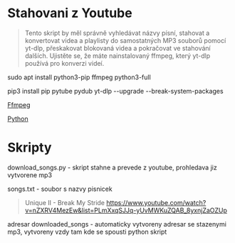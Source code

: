 # Stahovani z Youtube

> Tento skript by měl správně vyhledávat názvy písní, stahovat a konvertovat videa a playlisty do samostatných MP3 souborů pomocí yt-dlp, přeskakovat blokovaná videa a
> pokračovat ve stahování dalších. Ujistěte se, že máte nainstalovaný ffmpeg, který yt-dlp používá pro konverzi videí.

sudo apt install python3-pip ffmpeg python3-full

pip3 install pip pytube pydub yt-dlp --upgrade --break-system-packages 


[Ffmpeg](https://www.ffmpeg.org/download.html)

[Python](https://www.python.org/downloads/)

# Skripty

download_songs.py  - skript stahne a prevede z youtube, prohledava jiz vytvorene mp3 

songs.txt - soubor s nazvy pisnicek

> Unique II - Break My Stride
> https://www.youtube.com/watch?v=nZXRV4MezEw&list=PLmXxqSJJq-yUvMWKuZQAB_8yxnjZaOZUp
>
> 

adresar downloaded_songs - automaticky vytvoreny adresar se stazenymi mp3, vytvoreny vzdy tam kde se spousti python skript

